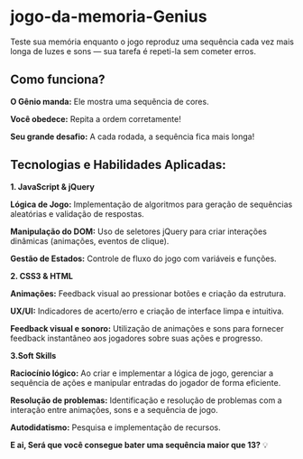 # jogo-da-memoria-Genius
Teste sua memória enquanto o jogo reproduz uma sequência cada vez mais longa de luzes e sons — sua tarefa é repeti-la sem cometer erros.

## Como funciona?
**O Gênio manda:** Ele mostra uma sequência de cores.

**Você obedece:** Repita a ordem corretamente!

**Seu grande desafio:** A cada rodada, a sequência fica mais longa!

## Tecnologias e Habilidades Aplicadas:
**1. JavaScript & jQuery**

**Lógica de Jogo:** Implementação de algoritmos para geração de sequências aleatórias e validação de respostas.

**Manipulação do DOM:** Uso de seletores jQuery para criar interações dinâmicas (animações, eventos de clique).

**Gestão de Estados:** Controle de fluxo do jogo com variáveis e funções.



**2. CSS3 & HTML**

**Animações:** Feedback visual ao pressionar botões e criação da estrutura.

**UX/UI:** Indicadores de acerto/erro e criação de interface limpa e intuitiva.

**Feedback visual e sonoro:** Utilização de animações e sons para fornecer feedback instantâneo aos jogadores sobre suas ações e progresso.



**3.Soft Skills**

**Raciocínio lógico:** Ao criar e implementar a lógica de jogo, gerenciar a sequência de ações e manipular entradas do jogador de forma eficiente.

**Resolução de problemas:** Identificação e resolução de problemas com a interação entre animações, sons e a sequência de jogo.

**Autodidatismo:** Pesquisa e implementação de recursos.

**E ai, Será que você consegue bater uma sequência maior que 13?** 💡
